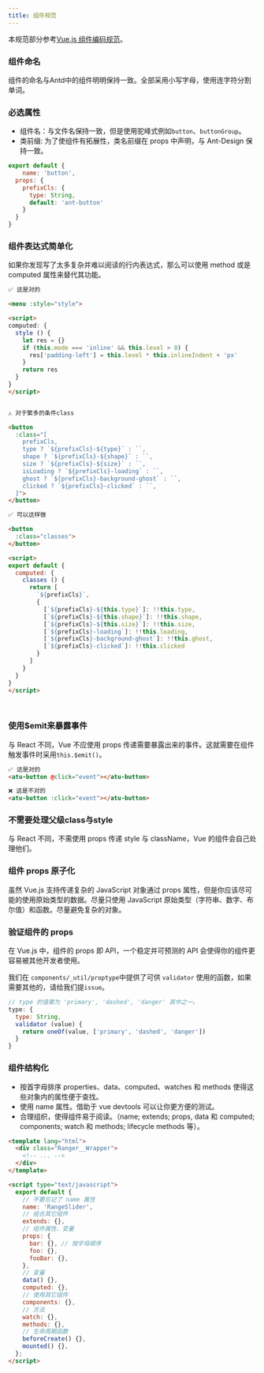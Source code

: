 ```yaml
---
title: 组件规范
---
```


本规范部分参考[Vue.js 组件编码规范](https://github.com/pablohpsilva/vuejs-component-style-guide/blob/master/README-CN.md#避免-this.$parent)。

### 组件命名
组件的命名与Antd中的组件明明保持一致。全部采用小写字母，使用连字符分割单词。

### 必选属性
+ 组件名：与文件名保持一致，但是使用驼峰式例如`button`、`buttonGroup`。
+ 类前缀: 为了使组件有拓展性，类名前缀在 props 中声明，与 Ant-Design 保持一致。

``` js
export default {
	name: 'button',
  props: {
    prefixCls: {
      type: String,
      default: 'ant-button'
    }
  }
}
```

### 组件表达式简单化
如果你发现写了太多复杂并难以阅读的行内表达式，那么可以使用 method 或是 computed 属性来替代其功能。

``` html
✅ 这是对的

<menu :style="style">

<script>
computed: {
  style () {
	let res = {}
	if (this.mode === 'inline' && this.level > 0) {
	  res['padding-left'] = this.level * this.inlineIndent + 'px'
	}
	return res
  }
}
</script>
```

``` html

⚠️ 对于繁多的条件class

<button
  :class="[
    prefixCls,
    type ? `${prefixCls}-${type}` : ``,
    shape ? `${prefixCls}-${shape}` : ``,
    size ? `${prefixCls}-${size}` : ``,
    isLoading ? `${prefixCls}-loading` : ``,
    ghost ? `${prefixCls}-background-ghost` : ``,
    clicked ? `${prefixCls}-clicked` : ``,
  ]">
</button>

✅ 可以这样做

<button
  :class="classes">
</button>

<script>
export default {
  computed: {
    classes () {
      return [
        `${prefixCls}`,
        {
          [`${prefixCls}-${this.type}`]: !!this.type,
          [`${prefixCls}-${this.shape}`]: !!this.shape,
          [`${prefixCls}-${this.size}`]: !!this.size,
          [`${prefixCls}-loading`]: !!this.loading,
          [`${prefixCls}-background-ghost`]: !!this.ghost,
          [`${prefixCls}-clicked`]: !!this.clicked
        }
      ]
    }
  }
}
</script>




```

### 使用$emit来暴露事件
与 React 不同，Vue 不应使用 props 传递需要暴露出来的事件。这就需要在组件触发事件时采用`this.$emit()`。

``` html
✅ 这是对的
<atu-button @click="event"></atu-button>

```

``` html
❌ 这是不对的
<atu-button :click="event"></atu-button>
```

### 不需要处理父级class与style
与 React 不同，不需使用 props 传递 style 与 className，Vue 的组件会自己处理他们。

### 组件 props 原子化

虽然 Vue.js 支持传递复杂的 JavaScript 对象通过 props 属性，但是你应该尽可能的使用原始类型的数据。尽量只使用 JavaScript 原始类型（字符串、数字、布尔值）和函数。尽量避免复杂的对象。

### 验证组件的 props

在 Vue.js 中，组件的 props 即 API，一个稳定并可预测的 API 会使得你的组件更容易被其他开发者使用。

我们在 `components/_util/proptype`中提供了可供 `validator` 使用的函数，如果需要其他的，请给我们提`issue`。

``` js
// type 的值需为 'primary', 'dashed', 'danger' 其中之一。
type: {
  type: String,
  validator (value) {
    return oneOf(value, ['primary', 'dashed', 'danger'])
  }
}
```

### 组件结构化

+ 按首字母排序 properties、data、computed、watches 和 methods 使得这些对象内的属性便于查找。
+ 使用 name 属性。借助于 vue devtools 可以让你更方便的测试。
+ 合理组织，使得组件易于阅读。（name; extends; props, data 和 computed; components; watch 和 methods; lifecycle methods 等）。

``` html
<template lang="html">
  <div class="Ranger__Wrapper">
    <!-- ... -->
  </div>
</template>

<script type="text/javascript">
  export default {
    // 不要忘记了 name 属性
    name: 'RangeSlider',
    // 组合其它组件
    extends: {},
    // 组件属性、变量
    props: {
      bar: {}, // 按字母顺序
      foo: {},
      fooBar: {},
    },
    // 变量
    data() {},
    computed: {},
    // 使用其它组件
    components: {},
    // 方法
    watch: {},
    methods: {},
    // 生命周期函数
    beforeCreate() {},
    mounted() {},
  };
</script>
```

